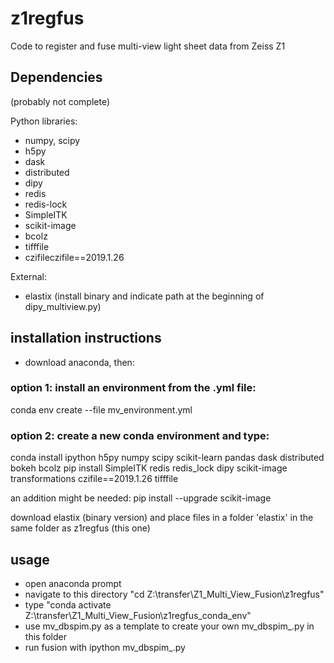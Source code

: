# z1regfus

Code to register and fuse multi-view light sheet data from Zeiss Z1

## Dependencies

(probably not complete)

Python libraries:
- numpy, scipy
- h5py
- dask
- distributed
- dipy
- redis
- redis-lock
- SimpleITK
- scikit-image
- bcolz
- tifffile
- czifileczifile==2019.1.26

External:
- elastix (install binary and indicate path at the beginning of dipy_multiview.py)

## installation instructions

- download anaconda, then:

### option 1: install an environment from the .yml file:
conda env create --file mv_environment.yml

### option 2: create a new conda environment and type:

conda install ipython h5py numpy scipy scikit-learn pandas dask distributed bokeh bcolz
pip install SimpleITK redis redis_lock dipy scikit-image transformations czifile==2019.1.26
 tifffile

an addition might be needed:
pip install --upgrade scikit-image

download elastix (binary version) and place files in a folder 'elastix' in the same folder as z1regfus (this one)

## usage

- open anaconda prompt
- navigate to this directory "cd Z:\transfer\Z1_Multi_View_Fusion\z1regfus"
- type "conda activate Z:\transfer\Z1_Multi_View_Fusion\z1regfus_conda_env"
- use mv_dbspim.py as a template to create your own mv_dbspim_<project>.py in this folder
- run fusion with ipython mv_dbspim_<project>.py